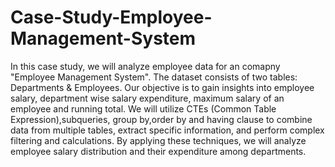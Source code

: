 # Case-Study-Employee-Management-System
In this case study, we will analyze employee data for an comapny "Employee Management System". The dataset consists of two tables: Departments & Employees. Our objective is to gain insights into employee salary, department wise salary expenditure, maximum salary of an employee and running total. We will utilize CTEs (Common Table Expression),subqueries, group by,order by and  having clause to combine data from multiple tables, extract specific information, and perform complex filtering and calculations. By applying these techniques, we will analyze employee salary distribution and their expenditure among departments. 
